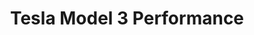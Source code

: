 ---
title: Tesla Model 3 Performance
car_manufacturer: Tesla
car_name: Model 3
car_name_subtext: Performance
car_release_year: 2017
car_added_to_tbdp: 2018
car_last_change_date:
battery_size_available_kwh: 72 
battery_size_rated_kwh: 75
battery_size_vsource: https://www.youtube.com/watch?v=srgHN8Y9YMo
weight_total: 
weight_front_axle: 
weight_rear_axle: 
weight_vsource: 
winter_consumption_90kmh_wh-km: 171
winter_consumption_90kmh_wh-mi: 275
winter_consumption_120kmh_wh-km: 218
winter_consumption_120kmh_wh-mi: 351
winter_consumption_vsource: https://www.youtube.com/watch?v=qISukJLCbs4
summer_consumption_90kmh_wh-km: 157
summer_consumption_90kmh_wh-mi: 253
summer_consumption_120kmh_wh-km: 
summer_consumption_120kmh_wh-mi: 
summer_consumption_vsource: https://www.youtube.com/watch?v=srgHN8Y9YMo
winter_range_90kmh_km: 433
winter_range_120kmh_km: 340
winter_range_vsource: https://www.youtube.com/watch?v=qISukJLCbs4
summer_range_90kmh_km: 480
summer_range_120kmh_km: 
summer_range_vsource: https://www.youtube.com/watch?v=srgHN8Y9YMo
bananaboxes_trunk: 6
bananaboxes_folded_seats: 17
bananaboxes_vsource: https://www.youtube.com/watch?v=2OM1UsEAPe4
car_general_review_vsource:
car_noise_80_kmh_db: 67.2
car_noise_100_kmh_db: 68.8
car_noise_120_kmh_db: 71.1
car_noise_vsource: https://www.youtube.com/watch?v=GzQdkwmq78s
---